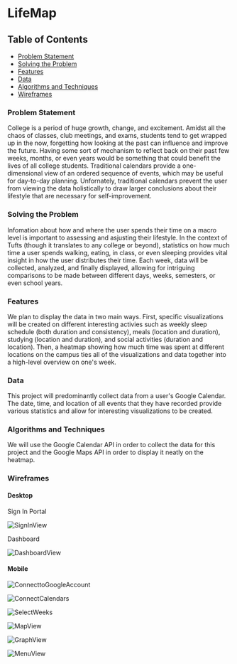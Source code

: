 # LifeMap

## Table of Contents
- [Problem Statement](#problem-statement)
- [Solving the Problem](#solving-the-problem)
- [Features](#features)
- [Data](#data)
- [Algorithms and Techniques](#algorithms-and-techniques)
- [Wireframes](#wireframes)

### Problem Statement
College is a period of huge growth, change, and excitement. Amidst all the chaos of classes, club meetings, and exams, students tend to get wrapped up in the now, forgetting how looking at the past can influence and improve the future. Having some sort of mechanism to reflect back on their past few weeks, months, or even years would be something that could benefit the lives of all college students. Traditional calendars provide a one-dimensional view of an ordered sequence of events, which may be useful for day-to-day planning. Unfornately, traditional calendars prevent the user from viewing the data holistically to draw larger conclusions about their lifestyle that are necessary for self-improvement.

### Solving the Problem
Infomation about how and where the user spends their time on a macro level is important to assessing and asjusting their lifestyle. In the context of Tufts (though it translates to any college or beyond), statistics on how much time a user spends walking, eating, in class, or even sleeping provides vital insight in how the user distributes their time. Each week, data will be collected, analyzed, and finally displayed, allowing for intriguing comparisons to be made between different days, weeks, semesters, or even school years.

### Features
We plan to display the data in two main ways. First, specific visualizations will be created on different interesting activies such as weekly sleep schedule (both duration and consistency), meals (location and duration), studying (location and duration), and social activities (duration and location). Then, a heatmap showing how much time was spent at different locations on the campus ties all of the visualizations and data together into a high-level overview on one's week.

### Data
This project will predominantly collect data from a user's Google Calendar. The date, time, and location of all events that they have recorded provide various statistics and allow for interesting visualizations to be created.

### Algorithms and Techniques
We will use the Google Calendar API in order to collect the data for this project and the Google Maps API in order to display it neatly on the heatmap.

### Wireframes

#### Desktop
Sign In Portal

![SignInView](https://github.com/tuftsdev/comp20-s2018-team9/blob/master/wireframes/desktop/SignIn.png)

Dashboard

![DashboardView](https://github.com/tuftsdev/comp20-s2018-team9/blob/master/wireframes/desktop/DashboardView.png)

#### Mobile
![ConnecttoGoogleAccount](https://github.com/tuftsdev/comp20-s2018-team9/blob/master/wireframes/mobile/ConnecttoGoogleAccount.png)

![ConnectCalendars](https://github.com/tuftsdev/comp20-s2018-team9/blob/master/wireframes/mobile/ConnectCalendars.png)

![SelectWeeks](https://github.com/tuftsdev/comp20-s2018-team9/blob/master/wireframes/mobile/SelectWeeks.png)

![MapView](https://github.com/tuftsdev/comp20-s2018-team9/blob/master/wireframes/mobile/MapView.png)

![GraphView](https://github.com/tuftsdev/comp20-s2018-team9/blob/master/wireframes/mobile/GraphView.png)

![MenuView](https://github.com/tuftsdev/comp20-s2018-team9/blob/master/wireframes/mobile/MenuView.png)

